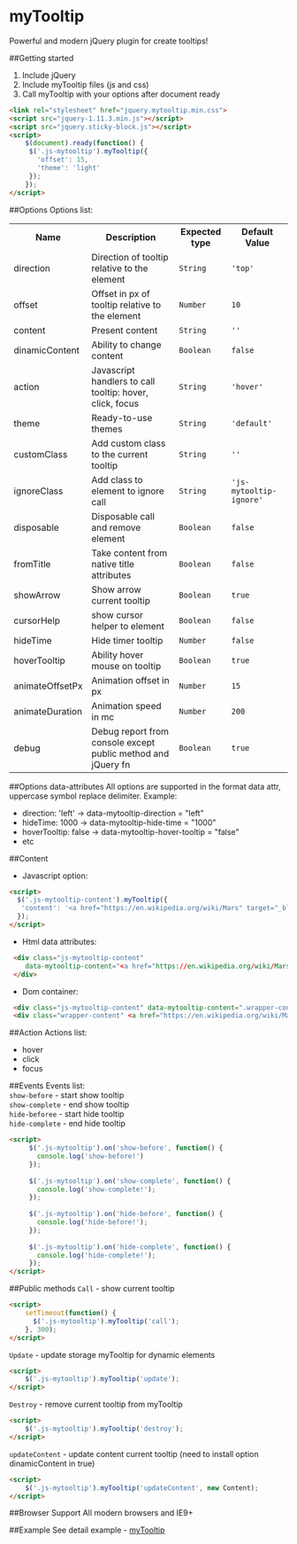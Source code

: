 # myTooltip
Powerful and modern jQuery plugin for create tooltips!

##Getting started
1. Include jQuery
2. Include myTooltip files (js and css)
3. Call myTooltip with your options after document ready
```html
<link rel="stylesheet" href="jquery.mytooltip.min.css">
<script src="jquery-1.11.3.min.js"></script>
<script src="jquery.sticky-block.js"></script>
<script>
    $(document).ready(function() {
     $('.js-mytooltip').myTooltip({
       'offset': 15,
       'theme': 'light'
     });
    });
</script>
```

##Options
Options list:
<table>
    <tr>
      <th>Name</td>
      <th>Description</th>
      <th>Expected type</th>
      <th>Default Value</th>
    </tr>
    <tr>
      <td>direction</td>
      <td>Direction of tooltip relative to the element</td>
      <td><code>String</code></td>
      <td><code>'top'</code></td>
    </tr>
    <tr>
      <td>offset</td>
      <td>Offset in px of tooltip relative to the element</td>
      <td><code>Number</code></td>
      <td><code>10</code></td>
    </tr> 
    <tr>
      <td>content</td>
      <td>Present content</td>
      <td><code>String</code></td>
      <td><code>''</code></td>
    </tr>
    <tr>
      <td>dinamicContent</td>
      <td>Ability to change content</td>
      <td><code>Boolean</code></td>
      <td><code>false</code></td>
    </tr>
    <tr>
      <td>action</td>
      <td>Javascript handlers to call tooltip: hover, click, focus </td>
      <td><code>String</code></td>
      <td><code>'hover'</code></td>
    </tr>
    <tr>
      <td>theme</td>
      <td>Ready-to-use themes</td>
      <td><code>String</code></td>
      <td><code>'default'</code></td>
    </tr>
    <tr>
      <td>customClass</td>
      <td>Add custom class to the current tooltip</td>
      <td><code>String</code></td>
      <td><code>''</code></td>
    </tr>
    <tr>
      <td>ignoreClass</td>
      <td>Add class to element to ignore call</td>
      <td><code>String</code></td>
      <td><code>'js-mytooltip-ignore'</code></td>
    </tr>
    <tr>
      <td>disposable</td>
      <td>Disposable call and remove element</td>
      <td><code>Boolean</code></td>
      <td><code>false</code></td>
    </tr>
    <tr>
      <td>fromTitle</td>
      <td>Take content from native title attributes</td>
      <td><code>Boolean</code></td>
      <td><code>false</code></td>
    </tr>  
    <tr>
      <td>showArrow</td>
      <td>Show arrow current tooltip</td>
      <td><code>Boolean</code></td>
      <td><code>true</code></td>
    </tr>    
    <tr>
      <td>cursorHelp</td>
      <td>show cursor helper to element</td>
      <td><code>Boolean</code></td>
      <td><code>false</code></td>
    </tr>    
    <tr>
      <td>hideTime</td>
      <td>Hide timer tooltip</td>
      <td><code>Number</code></td>
      <td><code>false</code></td>
    </tr>    
    <tr>
      <td>hoverTooltip</td>
      <td>Ability hover mouse on tooltip</td>
      <td><code>Boolean</code></td>
      <td><code>true</code></td>
    </tr>    
    <tr>
      <td>animateOffsetPx</td>
      <td>Animation offset in px</td>
      <td><code>Number</code></td>
      <td><code>15</code></td>
    </tr>    
    <tr>
      <td>animateDuration</td>
      <td>Animation speed in mc</td>
      <td><code>Number</code></td>
      <td><code>200</code></td>
    </tr>
    <tr>
      <td>debug</td>
      <td>Debug report from console except public method and jQuery fn</td>
      <td><code>Boolean</code></td>
      <td><code>true</code></td>
    </tr> 
</table>


##Options data-attributes
All options are supported in the format data attr, uppercase symbol replace delimiter.
Example:
- direction: 'left' -> data-mytooltip-direction = "left"
- hideTime: 1000 -> data-mytooltip-hide-time = "1000"
- hoverTooltip: false -> data-mytooltip-hover-tooltip = "false"
- etc


##Content
- Javascript option:
```html
<script>
  $('.js-mytooltip-content').myTooltip({
   'content': '<a href="https://en.wikipedia.org/wiki/Mars" target="_blank">read more</a>'
  });
</script>
```

- Html data attributes:
```html
 <div class="js-mytooltip-content"
    data-mytooltip-content="<a href="https://en.wikipedia.org/wiki/Mars" target="_blank">read more</a>
 </div>
```
- Dom container:
```html
 <div class="js-mytooltip-content" data-mytooltip-content=".wrapper-content"></div>
 <div class="wrapper-content" <a href="https://en.wikipedia.org/wiki/Mars" target="_blank">read more</a></div>
```


##Action
Actions list:
- hover
- click
- focus


##Events
Events list:<br>
<code>show-before</code> - start show tooltip<br>
<code>show-complete</code> - end show tooltip<br>
<code>hide-beforee</code> - start hide tooltip<br>
<code>hide-complete</code> - end hide tooltip
```html
<script>
     $('.js-mytooltip').on('show-before', function() {
       console.log('show-before!')
     });
   
     $('.js-mytooltip').on('show-complete', function() {
       console.log('show-complete!');
     });
   
     $('.js-mytooltip').on('hide-before', function() {
       console.log('hide-before!');
     });
   
     $('.js-mytooltip').on('hide-complete', function() {
       console.log('hide-complete!');
     });
</script>
```

##Public methods
<code>Call</code> - show current tooltip
```html
<script>
    setTimeout(function() {
      $('.js-mytooltip').myTooltip('call');
    }, 300);
</script>
```
<code>Update</code> - update storage myTooltip for dynamic elements
```html
<script>
    $('.js-mytooltip').myTooltip('update');
</script>
```
<code>Destroy</code> - remove current tooltip from myTooltip
```html
<script>
    $('.js-mytooltip').myTooltip('destroy');
</script>
```
<code>updateContent</code> - update content current tooltip (need to install option dinamicContent in true)
```html
<script>
    $('.js-mytooltip').myTooltip('updateContent', new Content);
</script>
```

##Browser Support
All modern browsers and IE9+

##Example
See detail example - <a href="http://m-ulyanov.github.io/mytooltip/">myTooltip</a>